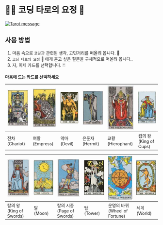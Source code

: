 # 🧑‍💻 코딩 타로의 요정 🧚

[![Tarot message](https://readme-multilang.vercel.app/api/getimage)](https://readme-multilang.vercel.app/api/getimage)

## 사용 방법
 1. 마음 속으로 `코딩`과 관련된 생각, 고민거리를 떠올려 봅니다. 🧘 
 2. `코딩 타로의 요정` 🧚 에게 묻고 싶은 질문을 구체적으로 떠올려 봅니다..
 3. 자, 이제 카드를 선택합니다. 🃏 

**마음에 드는 카드를 선택하세요**

| [![Chariot](https://raw.githubusercontent.com/Anne-Hyeyeon/readme-multilang/main/img/chariot.jpg)](https://readme-multilang.vercel.app/api/getimage?callback=https://github.com/Anne-Hyeyeon) | [![Empress](https://raw.githubusercontent.com/Anne-Hyeyeon/readme-multilang/main/img/empress.jpg)](https://readme-multilang.vercel.app/api/getimage?callback=https://github.com/Anne-Hyeyeon) | [![Devil](https://raw.githubusercontent.com/Anne-Hyeyeon/readme-multilang/main/img/devil.jpg)](https://readme-multilang.vercel.app/api/getimage?callback=https://github.com/Anne-Hyeyeon) | [![Hermit](https://raw.githubusercontent.com/Anne-Hyeyeon/readme-multilang/main/img/hermit.jpg)](https://readme-multilang.vercel.app/api/getimage?callback=https://github.com/Anne-Hyeyeon) | [![Hierophant](https://raw.githubusercontent.com/Anne-Hyeyeon/readme-multilang/main/img/hierophant.jpg)](https://readme-multilang.vercel.app/api/getimage?callback=https://github.com/Anne-Hyeyeon) | [![King of Cups](https://raw.githubusercontent.com/Anne-Hyeyeon/readme-multilang/main/img/king-of-cups.jpg)](https://readme-multilang.vercel.app/api/getimage?callback=https://github.com/Anne-Hyeyeon) |
|---|---|---|---|---|---|
| 전차 <br> (Chariot) | 여황 <br> (Empress) | 악마 <br> (Devil) | 은둔자 <br> (Hermit) | 교황 <br> (Hierophant) | 컵의 왕 <br> (King of Cups) |

| [![King of Swords](https://raw.githubusercontent.com/Anne-Hyeyeon/readme-multilang/main/img/king-of-swords.png)](https://readme-multilang.vercel.app/api/getimage?callback=https://github.com/Anne-Hyeyeon) | [![Moon](https://raw.githubusercontent.com/Anne-Hyeyeon/readme-multilang/main/img/moon.jpg)](https://readme-multilang.vercel.app/api/getimage?callback=https://github.com/Anne-Hyeyeon) | [![Page of Swords](https://raw.githubusercontent.com/Anne-Hyeyeon/readme-multilang/main/img/page-of-swords.png)](https://readme-multilang.vercel.app/api/getimage?callback=https://github.com/Anne-Hyeyeon) | [![Tower](https://raw.githubusercontent.com/Anne-Hyeyeon/readme-multilang/main/img/tower.jpg)](https://readme-multilang.vercel.app/api/getimage?callback=https://github.com/Anne-Hyeyeon) | [![Wheel of Fortune](https://raw.githubusercontent.com/Anne-Hyeyeon/readme-multilang/main/img/wheel-of-forutune.jpg)](https://readme-multilang.vercel.app/api/getimage?callback=https://github.com/Anne-Hyeyeon) | [![World](https://raw.githubusercontent.com/Anne-Hyeyeon/readme-multilang/main/img/world.jpg)](https://readme-multilang.vercel.app/api/getimage?callback=https://github.com/Anne-Hyeyeon) |
|---|---|---|---|---|---|
| 칼의 왕 <br> (King of Swords) | 달 <br> (Moon) | 칼의 시종 <br> (Page of Swords) | 탑 <br> (Tower) | 운명의 바퀴 <br> (Wheel of Fortune) | 세계 <br> (World) |
